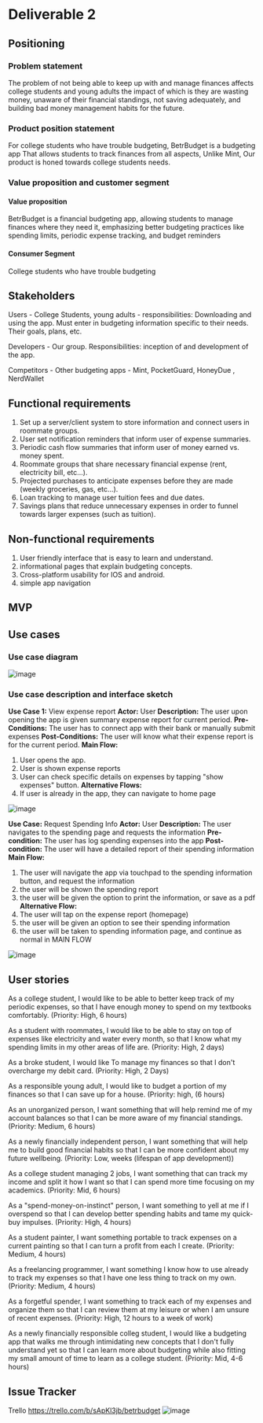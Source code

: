 # Deliverable 2

## Positioning

### Problem statement
The problem of not being able to keep up with and manage finances affects college students and young adults the impact of which is they are wasting money, unaware of their financial standings, not saving adequately, and building bad money management habits for the future. 

### Product position statement
For college students who have trouble budgeting, BetrBudget is a budgeting app
That allows students to track finances from all aspects, Unlike Mint, Our product is honed towards college students needs.

### Value proposition and customer segment

#### Value proposition
BetrBudget is a financial budgeting app, allowing students to manage finances where they need it, emphasizing better budgeting practices like spending limits,
periodic expense tracking, and budget reminders
#### Consumer Segment
College students who have trouble budgeting

## Stakeholders
Users - College Students, young adults - responsibilities: Downloading and using the app. Must enter in budgeting information specific to their needs. Their goals, plans, etc.

Developers - Our group. Responsibilities: inception of and development of the app.

Competitors - Other budgeting apps - Mint, PocketGuard, HoneyDue , NerdWallet


## Functional requirements
1. Set up a server/client system to store information and connect users in roommate groups.
2. User set notification reminders that inform user of expense summaries.
3. Periodic cash flow summaries that inform user of money earned vs. money spent.
4. Roommate groups that share necessary financial expense (rent, electricity bill, etc...).
5. Projected purchases to anticipate expenses before they are made (weekly groceries, gas, etc...).
6. Loan tracking to manage user tuition fees and due dates.
7. Savings plans that reduce unnecessary expenses in order to funnel towards larger expenses (such as tuition).

## Non-functional requirements
1. User friendly interface that is easy to learn and understand.
2. informational pages that explain budgeting concepts.
3. Cross-platform usability for IOS and android.
4. simple app navigation

## MVP

## Use cases
### Use case diagram
![image](https://user-images.githubusercontent.com/3053449/153780061-d3ac3533-267f-492b-b804-2a80428f4e50.png)

### Use case description and interface sketch

**Use Case 1:** View expense report
**Actor:** User
**Description:** The user upon opening the app is given summary expense report for current period.
**Pre-Conditions:** The user has to connect app with their bank or manually submit expenses
**Post-Conditions:** The user will know what their expense report is for the current period.
**Main Flow:**
1. User opens the app.
2. User is shown expense reports
3. User can check specific details on expenses by tapping "show expenses" button.
**Alternative Flows:**
1. If user is already in the app, they can navigate to home page

![image](https://user-images.githubusercontent.com/3053449/153781219-8261f4e1-efb7-4564-bcba-3e9d19995f56.png)

**Use Case:** Request Spending Info
**Actor:** User
**Description:** The user navigates to the spending page and requests the information
**Pre-condition:** The user has log spending expenses into the app
**Post-condition:** The user will have a detailed report of their spending information
**Main Flow:** 
  1. The user will navigate the app via touchpad to the spending information button, and request the information
  2. the user will be shown the spending report
  3. the user will be given the option to print the information, or save as a pdf
**Alternative Flow:**
  1. The user will tap on the expense report (homepage)
  2. the user will be given an option to see their spending information
  3. the user will be taken to spending information page, and continue as normal in MAIN FLOW

![image](https://user-images.githubusercontent.com/98447606/153781324-8e35f352-6eec-40f3-a571-f80db4efee5e.png)

## User stories
As a college student, I would like to be able to better keep track of my periodic expenses, so that I have enough money to spend on my textbooks comfortably. (Priority: High, 6 hours)

As a student with roommates, I would like to be able to stay on top of expenses like electricity and water every month, so that I know what my spending limits in my other areas of life are. (Priority: High, 2 days)

As a broke student, I would like To manage my finances so that I don't overcharge my debit card. (Priority: High, 2 Days)

As a responsible young adult, I would like to budget a portion of my finances so that I can save up for a house. (Priority: high, (6 hours)

As an unorganized person, I want something that will help remind me of my account balances so that I can be more aware of my financial standings. (Priority: Medium, 6 hours)

As a newly financially independent person, I want something that will help me to build good financial habits so that I can be more confident about my future wellbeing. (Priority: Low, weeks (lifespan of app development))

As a college student managing 2 jobs, I want something that can track my income and split it how I want so that I can spend more time focusing on my academics. (Priority: Mid, 6 hours)

As a "spend-money-on-instinct" person, I want something to yell at me if I overspend so that I can develop better spending habits and tame my quick-buy impulses. (Priority: High, 4 hours)

As a student painter, I want something portable to track expenses on a current painting so that I can turn a profit from each I create. (Priority: Medium, 4 hours)

As a freelancing programmer, I want something I know how to use already to track my expenses so that I have one less thing to track on my own. (Priority: Medium, 4 hours)

As a forgetful spender, I want something to track each of my expenses and organize them so that I can review them at my leisure or when I am unsure of recent expenses. (Priority: High, 12 hours to a week of work)

As a newly financially responsible colleg student, I would like a budgeting app that walks me through intimidating new concepts that I don't fully understand yet so that I can learn more about budgeting while also fitting my small amount of time to learn as a college student. (Priority: Mid, 4-6 hours)


## Issue Tracker
Trello
https://trello.com/b/sApKl3jb/betrbudget
![image](https://user-images.githubusercontent.com/98447606/153780150-22ff9646-3418-4b20-9eb4-27f6357b25d9.png)



